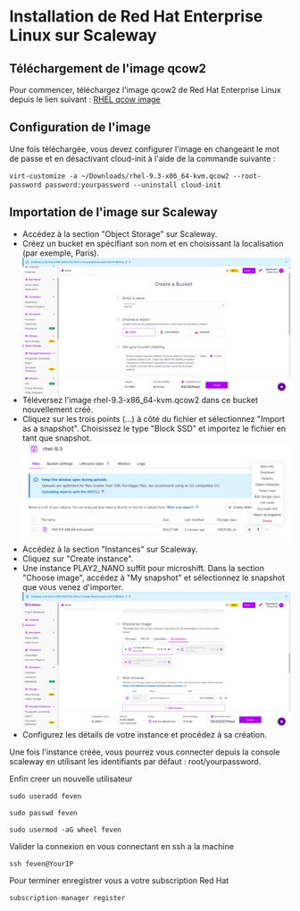 # Installation de Red Hat Enterprise Linux sur Scaleway

## Téléchargement de l'image qcow2

Pour commencer, téléchargez l'image qcow2 de Red Hat Enterprise Linux depuis le lien suivant : 
[RHEL qcow image](https://access.redhat.com/downloads/content/479/ver=/rhel---9/9.3/x86_64/product-software)


## Configuration de l'image

Une fois téléchargée, vous devez configurer l'image en changeant le mot de passe et en désactivant cloud-init à l'aide de la commande suivante :

```shell
virt-customize -a ~/Downloads/rhel-9.3-x86_64-kvm.qcow2 --root-password password:yourpassword --uninstall cloud-init
```

## Importation de l'image sur Scaleway

- Accédez à la section "Object Storage" sur Scaleway.
- Créez un bucket en spécifiant son nom et en choisissant la localisation (par exemple, Paris).
![Object Storage](../../images/create_bucket.png)
- Téléversez l'image rhel-9.3-x86_64-kvm.qcow2 dans ce bucket nouvellement créé.
- Cliquez sur les trois points (...) à côté du fichier et sélectionnez "Import as a snapshot". Choisissez le type "Block SSD" et importez le fichier en tant que snapshot.
![Import snapshot](../../images/import-snapshot.png)
- Accédez à la section "Instances" sur Scaleway.
- Cliquez sur "Create instance".
- Une instance PLAY2_NANO suffit pour microshift. Dans la section "Choose image", accédez à "My snapshot" et sélectionnez le snapshot que vous venez d'importer.
![Create instance](../../images/create-instance.png)
- Configurez les détails de votre instance et procédez à sa création.
 
Une fois l'instance créée, vous pourrez vous connecter depuis la console scaleway en utilisant les identifiants par défaut : root/yourpassword. 

Enfin creer un nouvelle utilisateur 

```shell
sudo useradd feven
```

```shell
sudo passwd feven
```

```shell
sudo usermod -aG wheel feven
```

Valider la connexion en vous connectant en ssh a la machine

```shell
ssh feven@YourIP
```

Pour terminer enregistrer vous a votre subscription Red Hat

```shell
subscription-manager register
```






